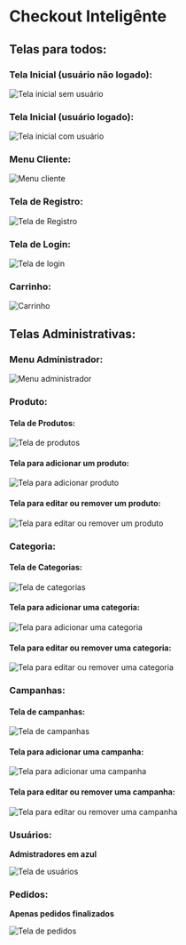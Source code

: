 # Checkout Inteligênte

## Telas para todos:

### Tela Inicial (usuário não logado):

![Tela inicial sem usuário](image.png)

### Tela Inicial (usuário logado):

![Tela inicial com usuário](image-3.png)

### Menu Cliente:

![Menu cliente](image-4.png)

### Tela de Registro:

![Tela de Registro](image-2.png)

### Tela de Login:

![Tela de login](image-1.png)

### Carrinho:

![Carrinho](image-6.png)

## Telas Administrativas:

### Menu Administrador:

![Menu administrador](image-5.png)

### Produto:

#### Tela de Produtos:

![Tela de produtos](image-7.png)

#### Tela para adicionar um produto:

![Tela para adicionar produto](image-8.png)

#### Tela para editar ou remover um produto:

![Tela para editar ou remover um produto](image-9.png)

### Categoria:

#### Tela de Categorias:

![Tela de categorias](image-10.png)

#### Tela para adicionar uma categoria:

![Tela para adicionar uma categoria](image-11.png)

#### Tela para editar ou remover uma categoria:

![Tela para editar ou remover uma categoria](image-12.png)

### Campanhas:

#### Tela de campanhas:

![Tela de campanhas](image-13.png)

#### Tela para adicionar uma campanha:

![Tela para adicionar uma campanha](image-14.png)

#### Tela para editar ou remover uma campanha:

![Tela para editar ou remover uma campanha](image-15.png)

### Usuários:

**Admistradores em azul**

![Tela de usuários](image-16.png)

### Pedidos:

**Apenas pedidos finalizados**

![Tela de pedidos](image-17.png)
